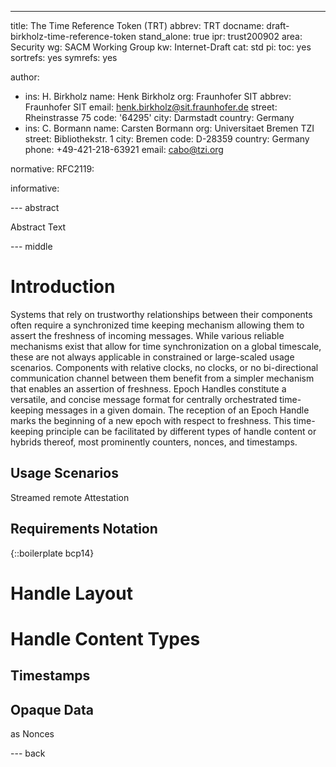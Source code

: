 ---
title: The Time Reference Token (TRT)
abbrev: TRT
docname: draft-birkholz-time-reference-token
stand_alone: true
ipr: trust200902
area: Security
wg: SACM Working Group
kw: Internet-Draft
cat: std
pi:
  toc: yes
  sortrefs: yes
  symrefs: yes

author:
- ins: H. Birkholz
  name: Henk Birkholz
  org: Fraunhofer SIT
  abbrev: Fraunhofer SIT
  email: henk.birkholz@sit.fraunhofer.de
  street: Rheinstrasse 75
  code: '64295'
  city: Darmstadt
  country: Germany
- ins: C. Bormann
  name: Carsten Bormann
  org: Universitaet Bremen TZI
  street: Bibliothekstr. 1
  city: Bremen
  code: D-28359
  country: Germany
  phone: +49-421-218-63921
  email: cabo@tzi.org

normative:
  RFC2119:

informative:

--- abstract

Abstract Text

--- middle

# Introduction

Systems that rely on trustworthy relationships between their components often require a synchronized time keeping mechanism allowing them to assert the freshness of incoming messages. While various reliable mechanisms exist that allow for time synchronization on a global timescale, these are not always applicable in constrained or large-scaled usage scenarios. Components with relative clocks, no clocks, or no bi-directional communication channel between them benefit from a simpler mechanism that enables an assertion of freshness. Epoch Handles constitute a versatile, and concise message format for centrally orchestrated time-keeping messages in a given domain. The reception of an Epoch Handle marks the beginning of a new epoch with respect to freshness. This time-keeping principle can be facilitated by different types of handle content or hybrids thereof, most prominently counters, nonces, and timestamps.

## Usage Scenarios

Streamed remote Attestation

## Requirements Notation

{::boilerplate bcp14}

# Handle Layout

# Handle Content Types

## Timestamps

## Opaque Data

as Nonces

--- back
